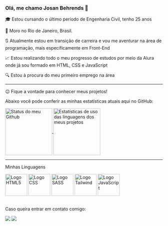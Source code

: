 ### Olá, me chamo Josan Behrends 👋

<p> 🎓 Estou cursando o último período de Engenharia Civil, tenho 25 anos </p>
<p> 📌 Moro no Rio de Janeiro, Brasil.
<p> 🔃 Atualmente estou em transição de carreira e vou me aventurar na área de programação, mais especificamente em Front-End </p>
<p> 📈 Estou realizando todo o meu progresso de estudos por meio da Alura onde já sou formado em HTML, CSS e JavaScript </p>
<p> 🔍 Estou à procura do meu primeiro emprego na área </p>

<hr>

<p> 😉 Fique a vontade para conhecer meus projetos! </p>

Abaixo você pode conferir as minhas estatísticas atuais aqui no GitHub:

<a href="https://github.com/anuraghazra/github-readme-stats">
  <img height="150em" align="center" alt = "Status do meu Github" src="https://github-readme-stats.vercel.app/api?username=josanbehrends&show_icons=true&theme=merko" />
</a>
<a href="https://github.com/anuraghazra/convoychat">
  <img height = "150em" align="center" alt ="Estatísticas de uso das linguagens dos meus projetos" src="https://github-readme-stats.vercel.app/api/top-langs/?username=josanbehrends&hide_progress=true" />
</a>

<hr>

<p>Minhas Linguagens</p>

<div style="display: inline_block">
  <img height = "70em" alt="Logo HTML5" src="https://cdn.jsdelivr.net/gh/devicons/devicon/icons/html5/html5-original.svg"/>
  <img height = "70em" alt="Logo CSS" src="https://cdn.jsdelivr.net/gh/devicons/devicon/icons/css3/css3-original.svg" />
  <img height = "70em" alt="Logo SASS" src="https://cdn.jsdelivr.net/gh/devicons/devicon/icons/sass/sass-original.svg" />
  <img height = "70em" alt="Logo Tailwind" src="https://cdn.jsdelivr.net/gh/devicons/devicon/icons/tailwindcss/tailwindcss-plain.svg" />
  <img height = "70em" alt="Logo JavaScript" src="https://cdn.jsdelivr.net/gh/devicons/devicon/icons/javascript/javascript-original.svg" />   
</div>

  ##
 
<p>Caso queira entrar em contato comigo:</p>
 
<div> 
  <a href="https://www.linkedin.com/in/josan-behrends-a2b468236/" target="_blank"><img src="https://img.shields.io/badge/-LinkedIn-%230077B5?style=for-the-badge&logo=linkedin&logoColor=white" target="_blank"></a> 
  <a href = "mailto:josanbehrends@gmail.com"><img src="https://img.shields.io/badge/-Gmail-%23333?style=for-the-badge&logo=gmail&logoColor=white" target="_blank"></a>
</div>


